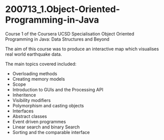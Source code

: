 # 200713_1.Object-Oriented-Programming-in-Java

Course 1 of the Coursera UCSD Specialisation Object Oriented Programming in Java: Data Structures and Beyond

The aim of this course was to produce an interactive map which visualises real world earthquake data.

The main topics covered included:
- Overloading methods
- Creating memory models
- Scope
- Introduction to GUIs and the Processing API
- Inheritence
- Visibility modifiers
- Polymorphism and casting objects
- Interfaces
- Abstract classes
- Event driven programmes
- Linear search and binary Search
- Sorting and the comparable interface
